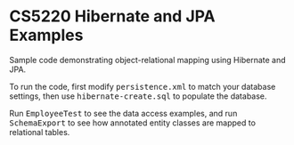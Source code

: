 # CS5220 Hibernate and JPA Examples

Sample code demonstrating object-relational mapping using Hibernate and JPA.

To run the code, first modify <tt>persistence.xml</tt> to match your database
settings, then use <tt>hibernate-create.sql</tt> to populate the database.

Run <tt>EmployeeTest</tt> to see the data access examples, and run
<tt>SchemaExport</tt> to see how annotated entity classes are mapped
to relational tables.
